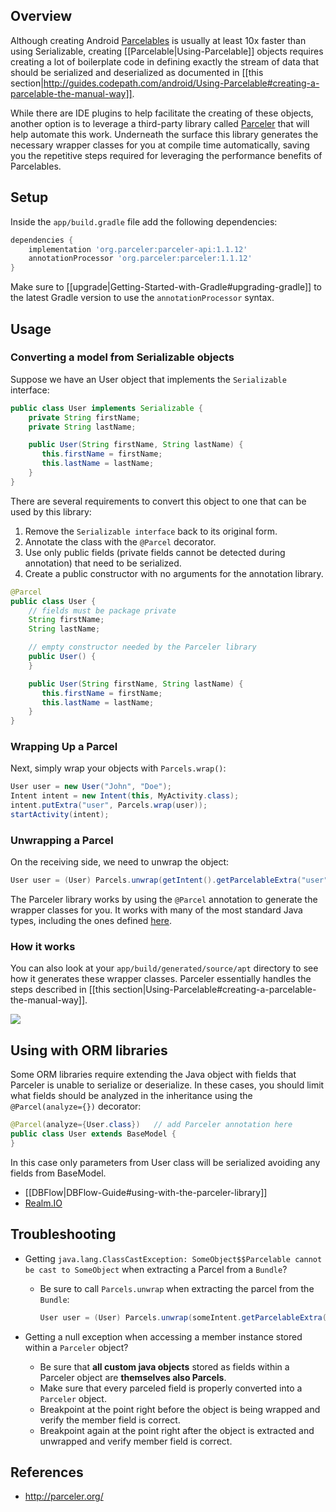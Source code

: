 ## Overview

Although creating Android [Parcelables](http://developer.android.com/reference/android/os/Parcelable.html) is usually at least 10x faster than using Serializable, creating [[Parcelable|Using-Parcelable]] objects requires creating a lot of boilerplate code in defining exactly the stream of data that should be serialized and deserialized as documented in [[this section|http://guides.codepath.com/android/Using-Parcelable#creating-a-parcelable-the-manual-way]].  

While there are IDE plugins to help facilitate the creating of these objects, another option is to leverage a third-party library called [Parceler](https://github.com/johncarl81/parceler) that will help automate this work.   Underneath the surface this library generates the necessary wrapper classes for you at compile time automatically, saving you the repetitive steps required for leveraging the performance benefits of Parcelables.

## Setup

Inside the `app/build.gradle` file add the following dependencies:

```gradle
dependencies {
    implementation 'org.parceler:parceler-api:1.1.12'
    annotationProcessor 'org.parceler:parceler:1.1.12'
}
```

Make sure to [[upgrade|Getting-Started-with-Gradle#upgrading-gradle]] to the latest Gradle version to use the `annotationProcessor` syntax. 

## Usage

### Converting a model from Serializable objects

Suppose we have an User object that implements the `Serializable` interface:

```java
public class User implements Serializable {
    private String firstName;
    private String lastName;

    public User(String firstName, String lastName) {
       this.firstName = firstName;
       this.lastName = lastName;
    }
}
```

There are several requirements to convert this object to one that can be used by this library:

1. Remove the `Serializable interface` back to its original form.
2. Annotate the class with the `@Parcel` decorator.  
3. Use only public fields (private fields cannot be detected during annotation) that need to be serialized.
4. Create a public constructor with no arguments for the annotation library.

```java
@Parcel
public class User {
    // fields must be package private
    String firstName;
    String lastName;

    // empty constructor needed by the Parceler library 
    public User() {
    }

    public User(String firstName, String lastName) {
       this.firstName = firstName;
       this.lastName = lastName;
    }
}
```

### Wrapping Up a Parcel

Next, simply wrap your objects with `Parcels.wrap()`:

```java
User user = new User("John", "Doe");
Intent intent = new Intent(this, MyActivity.class);
intent.putExtra("user", Parcels.wrap(user));
startActivity(intent);
```

### Unwrapping a Parcel

On the receiving side, we need to unwrap the object:

```java
User user = (User) Parcels.unwrap(getIntent().getParcelableExtra("user"));
```

The Parceler library works by using the `@Parcel` annotation to generate the wrapper classes for you.  It works with many of the most standard Java types, including the ones defined [here](https://github.com/johncarl81/parceler#parcel-attribute-types).

### How it works

You can also look at your `app/build/generated/source/apt` directory to see how it generates these wrapper classes.  Parceler essentially handles the steps described in [[this section|Using-Parcelable#creating-a-parcelable-the-manual-way]].

<img src="https://imgur.com/6cR07Ae.png"/> 

## Using with ORM libraries

Some ORM libraries require extending the Java object with fields that Parceler is unable to serialize or deserialize.  In these cases, you should limit what fields should be analyzed in the inheritance using the `@Parcel(analyze={})` decorator:

```java
@Parcel(analyze={User.class})   // add Parceler annotation here
public class User extends BaseModel {
}
```

In this case only parameters from User class will be serialized avoiding any fields from BaseModel.

* [[DBFlow|DBFlow-Guide#using-with-the-parceler-library]]
* [Realm.IO](https://github.com/johncarl81/parceler/issues/57)

## Troubleshooting

* Getting `java.lang.ClassCastException: SomeObject$$Parcelable cannot be cast to SomeObject` when extracting a Parcel from a `Bundle`?
  * Be sure to call `Parcels.unwrap` when extracting the parcel from the `Bundle`:

    ```java
    User user = (User) Parcels.unwrap(someIntent.getParcelableExtra("user"));
    ```

* Getting a null exception when accessing a member instance stored within a `Parceler` object? 
  * Be sure that **all custom java objects** stored as fields within a Parceler object are **themselves also Parcels**. 
  * Make sure that every parceled field is properly converted into a `Parceler` object.
  * Breakpoint at the point right before the object is being wrapped and verify the member field is correct.
  * Breakpoint again at the point right after the object is extracted and unwrapped and verify member field is correct.

## References

* <http://parceler.org/>